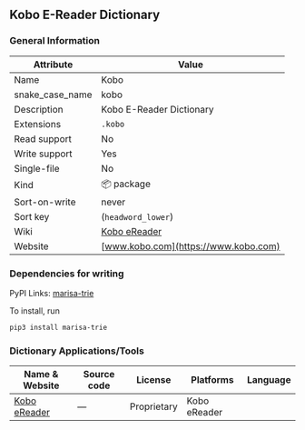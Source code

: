 Kobo E-Reader Dictionary
------------------------

### General Information

| Attribute       | Value                                                      |
|-----------------|------------------------------------------------------------|
| Name            | Kobo                                                       |
| snake_case_name | kobo                                                       |
| Description     | Kobo E-Reader Dictionary                                   |
| Extensions      | `.kobo`                                                    |
| Read support    | No                                                         |
| Write support   | Yes                                                        |
| Single-file     | No                                                         |
| Kind            | 📦 package                                                 |
| Sort-on-write   | never                                                      |
| Sort key        | \(`headword_lower`\)                                       |
| Wiki            | [Kobo eReader](https://en.wikipedia.org/wiki/Kobo_eReader) |
| Website         | [www.kobo.com](https://www.kobo.com)                       |

### Dependencies for writing

PyPI Links: [marisa-trie](https://pypi.org/project/marisa-trie)

To install, run

```sh
pip3 install marisa-trie
```

### Dictionary Applications/Tools

| Name & Website                       | Source code | License     | Platforms    | Language |
|--------------------------------------|-------------|-------------|--------------|----------|
| [Kobo eReader](https://www.kobo.com) | ―           | Proprietary | Kobo eReader |          |
